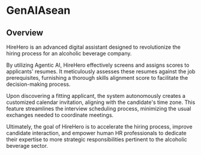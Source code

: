 # GenAIAsean
## Overview
HireHero is an advanced digital assistant designed to revolutionize the hiring process for an alcoholic beverage company.

By utilizing Agentic AI, HireHero effectively screens and assigns scores to applicants' resumes. It meticulously assesses these resumes against the job prerequisites, furnishing a thorough skills alignment score to facilitate the decision-making process.

Upon discovering a fitting applicant, the system autonomously creates a customized calendar invitation, aligning with the candidate's time zone. This feature streamlines the interview scheduling process, minimizing the usual exchanges needed to coordinate meetings.

Ultimately, the goal of HireHero is to accelerate the hiring process, improve candidate interaction, and empower human HR professionals to dedicate their expertise to more strategic responsibilities pertinent to the alcoholic beverage sector.
